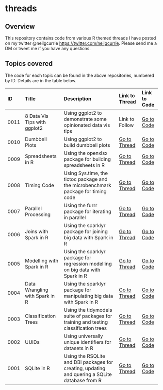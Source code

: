 # threads

## Overview

This repository contains code from various R themed threads I have posted on my twitter @neilgcurrie <https://twitter.com/neilgcurrie>.
Please send me a DM or tweet me if you have any questions.

## Topics covered

The code for each topic can be found in the above repositories, numbered by ID. Details are in the table below.

|ID|Title|Description|Link to Thread|Link to Code|
|:---|:-----|:--------|:---|:---|
|0011|8 Data Vis Tips with ggplot2|Using ggplot2 to demonstrate some opinionated data vis tips|Link to Follow|[Go to Code](https://github.com/neilcuz/threads/blob/master/0011_data-vis-tips-ggplot2/data-vis-tips-ggplot2.md)|
|0010|Dumbbell Plots|Using ggplot2 to build dumbbell plots|[Go to Thread](https://twitter.com/neilgcurrie/status/1550148635345620992)|[Go to Code](https://github.com/neilcuz/threads/blob/master/0010_dumbbell-plots/dumbell-plots.md)|
|0009|Spreadsheets in R|Using the openxlsx package for building spreadsheets in R|[Go to Thread](https://twitter.com/neilgcurrie/status/1547974432009818114)|[Go to Code](https://github.com/neilcuz/threads/blob/master/0009_spreadsheets-in-r/spreadsheets-in-r.md)|
|0008|Timing Code|Using Sys.time, the tictoc package and the microbenchmark package for timing code|[Go to Thread](https://twitter.com/neilgcurrie/status/1547249515408699392)|[Go to Code](https://github.com/neilcuz/threads/blob/master/0008_timing-code/timing.md)|
|0007|Parallel Processing|Using the furrr package for iterating in parallel|[Go to Thread](https://twitter.com/neilgcurrie/status/1544351837901316096)|[Go to Code](https://github.com/neilcuz/threads/blob/master/0007_parallel-processing/furrr.md)|
|0006|Joins with Spark in R|Using the sparklyr package for joining big data with Spark in R|[Go to Thread](https://twitter.com/neilgcurrie/status/1542538510833315840)|[Go to Code](https://github.com/neilcuz/threads/blob/master/0006_joins-with-spark-in-r/spark3.md)|
|0005|Modelling with Spark in R|Using the sparklyr package for regression modelling on big data with Spark in R|[Go to Thread](https://twitter.com/neilgcurrie/status/1539658503249309709)|[Go to Code](https://github.com/neilcuz/threads/blob/master/0005_modelling-with-spark-in-r/spark2.md)|
|0004|Data Wrangling with Spark in R|Using the sparklyr package for manipulating big data with Spark in R|[Go to Thread](https://twitter.com/neilgcurrie/status/1537102647924117504)|[Go to Code](https://github.com/neilcuz/threads/blob/master/0004_data-wrangling-with-spark-in-r/thread-code.md)|
|0003|Classification Trees|Using the tidymodels suite of packages for training and testing classification trees|[Go to Thread](https://twitter.com/neilgcurrie/status/1534928350438756352)|[Go to Code](https://github.com/neilcuz/threads/blob/master/0003_classification-trees/decision-trees_20220608.md)|
|0002|UUIDs|Using universally unique identifiers for datasets in R|[Go to Thread](https://twitter.com/neilgcurrie/status/1529126536229466112)|[Go to Code](https://github.com/neilcuz/threads/blob/master/0002_uuids/uuid_20220523.md)|
|0001|SQLite in R|Using the RSQLite and DBI packages for creating, updating and quering a SQLite database from R|[Go to Thread](https://twitter.com/neilgcurrie/status/1527677516608991232)|[Go to Code](https://github.com/neilcuz/threads/blob/master/0001_sqlite/sqlite_20200520.md)|


